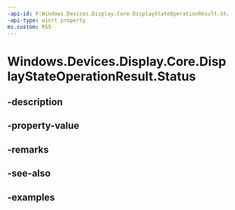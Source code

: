 ```yaml
---
-api-id: P:Windows.Devices.Display.Core.DisplayStateOperationResult.Status
-api-type: winrt property
ms.custom: RS5
---
```


<!-- Property syntax.
public DisplayStateOperationStatus Status { get; }
-->

# Windows.Devices.Display.Core.DisplayStateOperationResult.Status

## -description

## -property-value

## -remarks

## -see-also

## -examples
